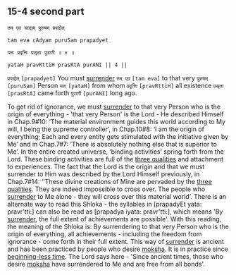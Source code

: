## <a name='_15-4_second_part'></a>15-4 second part


```shloka-sa
तम् एव चाद्यम् पुरुषम् प्रपद्येत्
```
```shloka-sa-hk
tam eva cAdyam puruSam prapadyet
```
```shloka-sa
यतः प्रवृत्तिः प्रसृता पुराणी ॥ ४ ॥
```
```shloka-sa-hk
yataH pravRttiH prasRtA purANI || 4 ||
```

`प्रपद्येत्` `[prapadyet]` You must [surrender](Sharanagati) `तम् एव` `[tam eva]` to that very `पुरुषम्` `[puruSam]` Person `यतः` `[yataH]` from whom `प्रवृत्तिः` `[pravRttiH]` all existence `प्रसृता` `[prasRtA]` came forth `पुराणी` `[purANI]` long ago.



To get rid of ignorance, we must [surrender](Sharanagati) to that very Person who is the origin of everything - 'that very Person' is the Lord - He described Himself in Chap.9#10: ‘The material environment guides this world according to My will, I being the supreme controller’, in Chap.10#8: ‘I am the origin of everything; Each and every entity gets stimulated with the initiative given by Me’ and in Chap.7#7: ‘There is absolutely nothing else that is superior to Me’.
In the entire created universe, ‘binding activities’ spring forth from the Lord. These binding activities are full of the [three qualities](satva_rajas_tamas_effects) and attachment to experiences. 
The fact that the Lord is the origin and that we must surrender to Him was described by the Lord Himself previously, in Chap.7#14: ‘'These divine creations of Mine are pervaded by the [three qualities](satva_rajas_tamas). They are indeed impossible to cross over. The people who [surrender](Sharanagati) to Me alone - they will cross over this material world’. 
There is an alternate way to read this Shloka - the syllables in [prapadyEt yata: pravr'tti:] can also be read as [prapadya iyata: pravr'tti:], which means 'By [surrender](Sharanagati), the full extent of achievements are possible'. With this reading, the meaning of the Shloka is:
By surrendering to that very Person who is the origin of everything, all achievements - including the freedom from ignorance - come forth in their full extent. This way of [surrender](Sharanagati) is ancient and has been practiced by people who desire [moksha](Moksha). It is in practice since [beginning-less time](beginningless_time). The Lord says here - 'Since ancient times, those who desire [moksha](Moksha) have surrendered to Me and are free from all bonds'.

